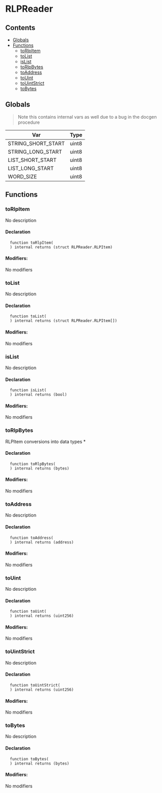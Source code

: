 # RLPReader





## Contents
<!-- START doctoc generated TOC please keep comment here to allow auto update -->
<!-- DON'T EDIT THIS SECTION, INSTEAD RE-RUN doctoc TO UPDATE -->

- [Globals](#globals)
- [Functions](#functions)
  - [toRlpItem](#torlpitem)
  - [toList](#tolist)
  - [isList](#islist)
  - [toRlpBytes](#torlpbytes)
  - [toAddress](#toaddress)
  - [toUint](#touint)
  - [toUintStrict](#touintstrict)
  - [toBytes](#tobytes)

<!-- END doctoc generated TOC please keep comment here to allow auto update -->

## Globals

> Note this contains internal vars as well due to a bug in the docgen procedure

| Var | Type |
| --- | --- |
| STRING_SHORT_START | uint8 |
| STRING_LONG_START | uint8 |
| LIST_SHORT_START | uint8 |
| LIST_LONG_START | uint8 |
| WORD_SIZE | uint8 |



## Functions

### toRlpItem
No description


#### Declaration
```solidity
  function toRlpItem(
  ) internal returns (struct RLPReader.RLPItem)
```

#### Modifiers:
No modifiers



### toList
No description


#### Declaration
```solidity
  function toList(
  ) internal returns (struct RLPReader.RLPItem[])
```

#### Modifiers:
No modifiers



### isList
No description


#### Declaration
```solidity
  function isList(
  ) internal returns (bool)
```

#### Modifiers:
No modifiers



### toRlpBytes
RLPItem conversions into data types *


#### Declaration
```solidity
  function toRlpBytes(
  ) internal returns (bytes)
```

#### Modifiers:
No modifiers



### toAddress
No description


#### Declaration
```solidity
  function toAddress(
  ) internal returns (address)
```

#### Modifiers:
No modifiers



### toUint
No description


#### Declaration
```solidity
  function toUint(
  ) internal returns (uint256)
```

#### Modifiers:
No modifiers



### toUintStrict
No description


#### Declaration
```solidity
  function toUintStrict(
  ) internal returns (uint256)
```

#### Modifiers:
No modifiers



### toBytes
No description


#### Declaration
```solidity
  function toBytes(
  ) internal returns (bytes)
```

#### Modifiers:
No modifiers





